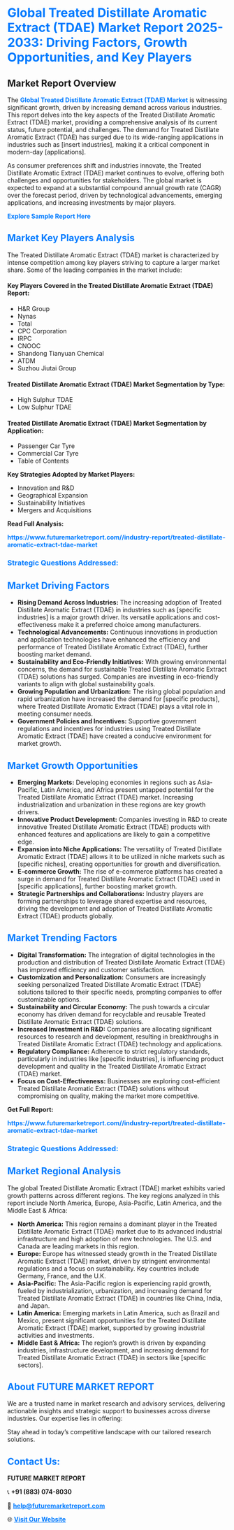 <h1 style="color: #007BFF;">Global Treated Distillate Aromatic Extract (TDAE) Market Report 2025-2033: Driving Factors, Growth Opportunities, and Key Players</h1>

<section id="overview">
<h2>Market Report Overview</h2>
<p>The <a href="https://www.futuremarketreport.com//industry-report/treated-distillate-aromatic-extract-tdae-market" style="color: #007BFF; text-decoration: none;"><strong>Global Treated Distillate Aromatic Extract (TDAE) Market</strong></a> is witnessing significant growth, driven by increasing demand across various industries. This report delves into the key aspects of the Treated Distillate Aromatic Extract (TDAE) market, providing a comprehensive analysis of its current status, future potential, and challenges. The demand for Treated Distillate Aromatic Extract (TDAE) has surged due to its wide-ranging applications in industries such as [insert industries], making it a critical component in modern-day [applications].</p>
<p>As consumer preferences shift and industries innovate, the Treated Distillate Aromatic Extract (TDAE) market continues to evolve, offering both challenges and opportunities for stakeholders. The global market is expected to expand at a substantial compound annual growth rate (CAGR) over the forecast period, driven by technological advancements, emerging applications, and increasing investments by major players.</p>
</section>

<section id="overview">
<p><a href="https://www.futuremarketreport.com//request-sample/reportId=86679" style="color: #007BFF; text-decoration: none;"><strong>Explore Sample Report Here</strong></a></p>
</section>

<section id="key-players">
<h2 style="color: #007BFF;">Market Key Players Analysis</h2>
<p>The Treated Distillate Aromatic Extract (TDAE) market is characterized by intense competition among key players striving to capture a larger market share. Some of the leading companies in the market include:</p>
<h4>Key Players Covered in the Treated Distillate Aromatic Extract (TDAE) Report:</h4>
<ul><li>H&amp;R Group</li><li>Nynas</li><li>Total</li><li>CPC Corporation</li><li>IRPC</li><li>CNOOC</li><li>Shandong Tianyuan Chemical</li><li>ATDM</li><li>Suzhou Jiutai Group</li></ul>
<h4>Treated Distillate Aromatic Extract (TDAE) Market Segmentation by Type:</h4>
<ul><li>High Sulphur TDAE</li><li>Low Sulphur TDAE</li></ul>

<h4>Treated Distillate Aromatic Extract (TDAE) Market Segmentation by Application:</h4>
<ul><li>Passenger Car Tyre</li><li>Commercial Car Tyre</li><li>Table of Contents</li></ul>
<p><strong>Key Strategies Adopted by Market Players:</strong></p>
<ul>
<li>Innovation and R&D</li>
<li>Geographical Expansion</li>
<li>Sustainability Initiatives</li>
<li>Mergers and Acquisitions</li>
</ul>
</section>

<section>
<p><strong>Read Full Analysis: </strong></p><a href="https://www.futuremarketreport.com//industry-report/treated-distillate-aromatic-extract-tdae-market" style="color: #007BFF; text-decoration: none;"><strong>https://www.futuremarketreport.com//industry-report/treated-distillate-aromatic-extract-tdae-market</strong></a>
<h3 style="color: #007BFF;">Strategic Questions Addressed:</h3>
</section>

<section id="driving-factors">
<h2 style="color: #007BFF;">Market Driving Factors</h2>
<ul>
<li><strong>Rising Demand Across Industries:</strong> The increasing adoption of Treated Distillate Aromatic Extract (TDAE) in industries such as [specific industries] is a major growth driver. Its versatile applications and cost-effectiveness make it a preferred choice among manufacturers.</li>
<li><strong>Technological Advancements:</strong> Continuous innovations in production and application technologies have enhanced the efficiency and performance of Treated Distillate Aromatic Extract (TDAE), further boosting market demand.</li>
<li><strong>Sustainability and Eco-Friendly Initiatives:</strong> With growing environmental concerns, the demand for sustainable Treated Distillate Aromatic Extract (TDAE) solutions has surged. Companies are investing in eco-friendly variants to align with global sustainability goals.</li>
<li><strong>Growing Population and Urbanization:</strong> The rising global population and rapid urbanization have increased the demand for [specific products], where Treated Distillate Aromatic Extract (TDAE) plays a vital role in meeting consumer needs.</li>
<li><strong>Government Policies and Incentives:</strong> Supportive government regulations and incentives for industries using Treated Distillate Aromatic Extract (TDAE) have created a conducive environment for market growth.</li>
</ul>
</section>

<section id="growth-opportunities">
<h2 style="color: #007BFF;">Market Growth Opportunities</h2>
<ul>
<li><strong>Emerging Markets:</strong> Developing economies in regions such as Asia-Pacific, Latin America, and Africa present untapped potential for the Treated Distillate Aromatic Extract (TDAE) market. Increasing industrialization and urbanization in these regions are key growth drivers.</li>
<li><strong>Innovative Product Development:</strong> Companies investing in R&D to create innovative Treated Distillate Aromatic Extract (TDAE) products with enhanced features and applications are likely to gain a competitive edge.</li>
<li><strong>Expansion into Niche Applications:</strong> The versatility of Treated Distillate Aromatic Extract (TDAE) allows it to be utilized in niche markets such as [specific niches], creating opportunities for growth and diversification.</li>
<li><strong>E-commerce Growth:</strong> The rise of e-commerce platforms has created a surge in demand for Treated Distillate Aromatic Extract (TDAE) used in [specific applications], further boosting market growth.</li>
<li><strong>Strategic Partnerships and Collaborations:</strong> Industry players are forming partnerships to leverage shared expertise and resources, driving the development and adoption of Treated Distillate Aromatic Extract (TDAE) products globally.</li>
</ul>
</section>

<section id="trending-factors">
<h2 style="color: #007BFF;">Market Trending Factors</h2>
<ul>
<li><strong>Digital Transformation:</strong> The integration of digital technologies in the production and distribution of Treated Distillate Aromatic Extract (TDAE) has improved efficiency and customer satisfaction.</li>
<li><strong>Customization and Personalization:</strong> Consumers are increasingly seeking personalized Treated Distillate Aromatic Extract (TDAE) solutions tailored to their specific needs, prompting companies to offer customizable options.</li>
<li><strong>Sustainability and Circular Economy:</strong> The push towards a circular economy has driven demand for recyclable and reusable Treated Distillate Aromatic Extract (TDAE) solutions.</li>
<li><strong>Increased Investment in R&D:</strong> Companies are allocating significant resources to research and development, resulting in breakthroughs in Treated Distillate Aromatic Extract (TDAE) technology and applications.</li>
<li><strong>Regulatory Compliance:</strong> Adherence to strict regulatory standards, particularly in industries like [specific industries], is influencing product development and quality in the Treated Distillate Aromatic Extract (TDAE) market.</li>
<li><strong>Focus on Cost-Effectiveness:</strong> Businesses are exploring cost-efficient Treated Distillate Aromatic Extract (TDAE) solutions without compromising on quality, making the market more competitive.</li>
</ul>
</section>

<section>
<p><strong>Get Full Report: </strong></p><a href="https://www.futuremarketreport.com//industry-report/treated-distillate-aromatic-extract-tdae-market" style="color: #007BFF; text-decoration: none;"><strong>https://www.futuremarketreport.com//industry-report/treated-distillate-aromatic-extract-tdae-market</strong></a>
<h3 style="color: #007BFF;">Strategic Questions Addressed:</h3>
</section>


<section id="regional-analysis">
<h2 style="color: #007BFF;">Market Regional Analysis</h2>
<p>The global Treated Distillate Aromatic Extract (TDAE) market exhibits varied growth patterns across different regions. The key regions analyzed in this report include North America, Europe, Asia-Pacific, Latin America, and the Middle East & Africa:</p>
<ul>
<li><strong>North America:</strong> This region remains a dominant player in the Treated Distillate Aromatic Extract (TDAE) market due to its advanced industrial infrastructure and high adoption of new technologies. The U.S. and Canada are leading markets in this region.</li>
<li><strong>Europe:</strong> Europe has witnessed steady growth in the Treated Distillate Aromatic Extract (TDAE) market, driven by stringent environmental regulations and a focus on sustainability. Key countries include Germany, France, and the U.K.</li>
<li><strong>Asia-Pacific:</strong> The Asia-Pacific region is experiencing rapid growth, fueled by industrialization, urbanization, and increasing demand for Treated Distillate Aromatic Extract (TDAE) in countries like China, India, and Japan.</li>
<li><strong>Latin America:</strong> Emerging markets in Latin America, such as Brazil and Mexico, present significant opportunities for the Treated Distillate Aromatic Extract (TDAE) market, supported by growing industrial activities and investments.</li>
<li><strong>Middle East & Africa:</strong> The region’s growth is driven by expanding industries, infrastructure development, and increasing demand for Treated Distillate Aromatic Extract (TDAE) in sectors like [specific sectors].</li>
</ul>
</section>

<footer>
<h2 style="color: #007BFF;">About FUTURE MARKET REPORT</h2>
<p>We are a trusted name in market research and advisory services, delivering actionable insights and strategic support to businesses across diverse industries. Our expertise lies in offering:</p>

<p>Stay ahead in today’s competitive landscape with our tailored research solutions.</p>

<h2 style="color: #007BFF;">Contact Us:</h2>
<p><strong>FUTURE MARKET REPORT</strong></p>
<p>📞 <strong>+91 (883) 074-8030</strong></p>
<p>📧 <strong><a href="mailto:help@futuremarketreport.com" style="color: #007BFF;">help@futuremarketreport.com</a></strong></p>
<p>🌐 <strong><a href="https://www.futuremarketreport.com/" style="color: #007BFF;">Visit Our Website</a></strong></p>
</footer>